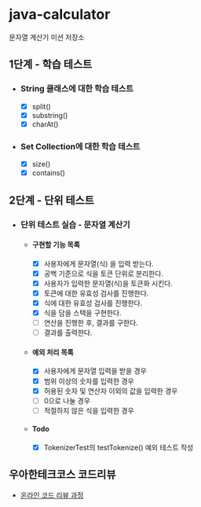 # java-calculator
문자열 계산기 미션 저장소

## 1단계 - 학습 테스트

- ### String 클래스에 대한 학습 테스트

  - [x] split()
  - [x] substring()
  - [x] charAt()

- ### Set Collection에 대한 학습 테스트
  - [x] size()
  - [x] contains()

## 2단계 - 단위 테스트

- ### 단위 테스트 실습 - 문자열 계산기
  - #### 구현할 기능 목록
    - [x] 사용자에게 문자열(식) 을 입력 받는다.
    - [x] 공백 기준으로 식을 토큰 단위로 분리한다.
    - [x] 사용자가 입력한 문자열(식)을 토큰화 시킨다.
    - [x] 토큰에 대한 유효성 검사를 진행한다.
    - [x] 식에 대한 유효성 검사를 진행한다. 
    - [x] 식을 담을 스택을 구현한다.
    - [ ] 연산을 진행한 후, 결과를 구한다.
    - [ ] 결과를 출력한다.
    
  - #### 예외 처리 목록
    - [x] 사용자에게 문자열 입력을 받을 경우
    - [x] 범위 이상의 숫자를 입력한 경우
    - [x] 허용된 숫자 및 연산자 이외의 값을 입력한 경우
    - [ ] 0으로 나눌 경우
    - [ ] 적절하지 않은 식을 입력한 경우
  
  - #### Todo
    - [x] TokenizerTest의 testTokenize() 예외 테스트 작성
    

## 우아한테크코스 코드리뷰

* [온라인 코드 리뷰 과정](https://github.com/woowacourse/woowacourse-docs/blob/master/maincourse/README.md)